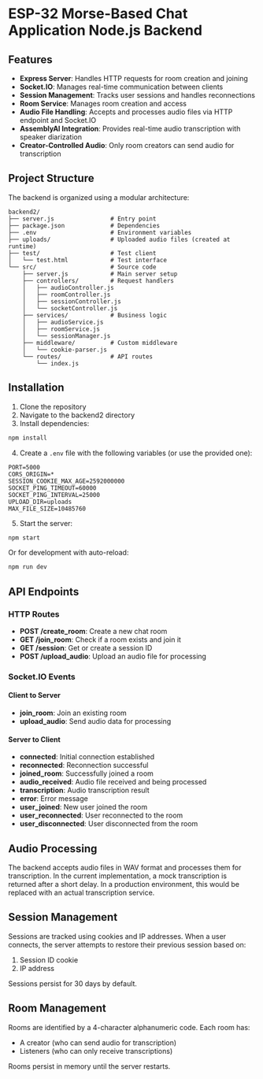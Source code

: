 # ESP-32 Morse-Based Chat Application Node.js Backend

## Features

- **Express Server**: Handles HTTP requests for room creation and joining
- **Socket.IO**: Manages real-time communication between clients
- **Session Management**: Tracks user sessions and handles reconnections
- **Room Service**: Manages room creation and access
- **Audio File Handling**: Accepts and processes audio files via HTTP endpoint and Socket.IO
- **AssemblyAI Integration**: Provides real-time audio transcription with speaker diarization
- **Creator-Controlled Audio**: Only room creators can send audio for transcription

## Project Structure

The backend is organized using a modular architecture:

```
backend2/
├── server.js                # Entry point
├── package.json             # Dependencies
├── .env                     # Environment variables
├── uploads/                 # Uploaded audio files (created at runtime)
├── test/                    # Test client
│   └── test.html            # Test interface
└── src/                     # Source code
    ├── server.js            # Main server setup
    ├── controllers/         # Request handlers
    │   ├── audioController.js
    │   ├── roomController.js
    │   ├── sessionController.js
    │   └── socketController.js
    ├── services/            # Business logic
    │   ├── audioService.js
    │   ├── roomService.js
    │   └── sessionManager.js
    ├── middleware/          # Custom middleware
    │   └── cookie-parser.js
    └── routes/              # API routes
        └── index.js
```

## Installation

1. Clone the repository
2. Navigate to the backend2 directory
3. Install dependencies:

```bash
npm install
```

4. Create a `.env` file with the following variables (or use the provided one):

```
PORT=5000
CORS_ORIGIN=*
SESSION_COOKIE_MAX_AGE=2592000000
SOCKET_PING_TIMEOUT=60000
SOCKET_PING_INTERVAL=25000
UPLOAD_DIR=uploads
MAX_FILE_SIZE=10485760
```

5. Start the server:

```bash
npm start
```

Or for development with auto-reload:

```bash
npm run dev
```

## API Endpoints

### HTTP Routes

- **POST /create_room**: Create a new chat room
- **GET /join_room**: Check if a room exists and join it
- **GET /session**: Get or create a session ID
- **POST /upload_audio**: Upload an audio file for processing

### Socket.IO Events

#### Client to Server

- **join_room**: Join an existing room
- **upload_audio**: Send audio data for processing

#### Server to Client

- **connected**: Initial connection established
- **reconnected**: Reconnection successful
- **joined_room**: Successfully joined a room
- **audio_received**: Audio file received and being processed
- **transcription**: Audio transcription result
- **error**: Error message
- **user_joined**: New user joined the room
- **user_reconnected**: User reconnected to the room
- **user_disconnected**: User disconnected from the room

## Audio Processing

The backend accepts audio files in WAV format and processes them for transcription. In the current implementation, a mock transcription is returned after a short delay. In a production environment, this would be replaced with an actual transcription service.

## Session Management

Sessions are tracked using cookies and IP addresses. When a user connects, the server attempts to restore their previous session based on:

1. Session ID cookie
2. IP address

Sessions persist for 30 days by default.

## Room Management

Rooms are identified by a 4-character alphanumeric code. Each room has:

- A creator (who can send audio for transcription)
- Listeners (who can only receive transcriptions)

Rooms persist in memory until the server restarts.